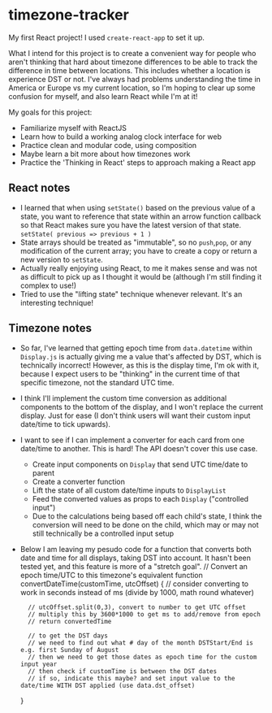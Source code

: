 # timezone-tracker
My first React project! I used `create-react-app` to set it up.

What I intend for this project is to create a convenient way for people who aren't thinking that hard about timezone differences to be able to track the difference in time between locations. This includes whether a location is experience DST or not. I've always had problems understanding the time in America or Europe vs my current location, so I'm hoping to clear up some confusion for myself, and also learn React while I'm at it!

My goals for this project:
- Familiarize myself with ReactJS
- Learn how to build a working analog clock interface for web
- Practice clean and modular code, using composition
- Maybe learn a bit more about how timezones work
- Practice the 'Thinking in React' steps to approach making a React app

## React notes
- I learned that when using `setState()` based on the previous value of a state, you want to reference that state within an arrow function callback so that React makes sure you have the latest version of that state. `setState( previous => previous + 1 )`
- State arrays should be treated as "immutable", so no `push`,`pop`, or any modification of the current array; you have to create a copy or return a new version to `setState`.
- Actually really enjoying using React, to me it makes sense and was not as difficult to pick up as I thought it would be (although I'm still finding it complex to use!)
- Tried to use the "lifting state" technique whenever relevant. It's an interesting technique!

## Timezone notes
- So far, I've learned that getting epoch time from `data.datetime` within `Display.js` is actually giving me a value that's affected by DST, which is technically incorrect! However, as this is the display time, I'm ok with it, because I expect users to be "thinking" in the current time of that specific timezone, not the standard UTC time.
- I think I'll implement the custom time conversion as additional components to the bottom of the display, and I won't replace the current display. Just for ease (I don't think users will want their custom input date/time to tick upwards).
- I want to see if I can implement a converter for each card from one date/time to another. This is hard! The API doesn't cover this use case.
    - Create input components on `Display` that send UTC time/date to parent
    - Create a converter function
    - Lift the state of all custom date/time inputs to `DisplayList`
    - Feed the converted values as props to each `Display` ("controlled input")
    - Due to the calculations being based off each child's state, I think the conversion will need to be done on the child, which may or may not still technically be a controlled input setup
- Below I am leaving my pesudo code for a function that converts both date and time for all displays, taking DST into account. It hasn't been tested yet, and this feature is more of a "stretch goal".
    // Convert an epoch time/UTC to this timezone's equivalent
    function convertDateTime(customTime, utcOffset) {
        // consider converting to work in seconds instead of ms (divide by 1000, math round whatever)

        // utcOffset.split(0,3), convert to number to get UTC offset
        // multiply this by 3600*1000 to get ms to add/remove from epoch
        // return convertedTime

        // to get the DST days
        // we need to find out what # day of the month DSTStart/End is e.g. first Sunday of August
        // then we need to get those dates as epoch time for the custom input year
        // then check if customTime is between the DST dates
        // if so, indicate this maybe? and set input value to the date/time WITH DST applied (use data.dst_offset)
    }